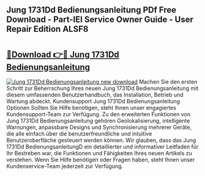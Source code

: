 ## Jung 1731Dd Bedienungsanleitung PDf Free Download - Part-IEI Service Owner Guide - User Repair Edition ALSF8

# <h2><a href="http://df1w2w.blite.top/?on=Jung+1731Dd+Bedienungsanleitung">🔗Download 👉🔴 Jung 1731Dd Bedienungsanleitung</a></h2>

[![Jung 1731Dd Bedienungsanleitung new download](https://i.imgur.com/lujVjoI.png)](http://df1w2w.blite.top/?on=Jung+1731Dd+Bedienungsanleitung)
Machen Sie den ersten Schritt zur Beherrschung Ihres neuen Jung 1731Dd Bedienungsanleitung mit diesem umfassenden Benutzerhandbuch, das Installation, Betrieb und Wartung abdeckt. Kundensupport Jung 1731Dd Bedienungsanleitung Optionen Sollten Sie Hilfe benötigen, steht Ihnen unser engagiertes Kundensupport-Team zur Verfügung. Zu den erweiterten Funktionen von Jung 1731Dd Bedienungsanleitung gehören Geolokalisierung, intelligente Warnungen, anpassbare Designs und Synchronisierung mehrerer Geräte, die alle einfach über die benutzerfreundliche und intuitive Benutzeroberfläche gesteuert werden können. Wir glauben, dass das Jung 1731Dd BedienungsanleitungD ein detaillierter und informativer Leitfaden für Ihr Bestreben war, die Funktionen und Fähigkeiten Ihres neuen Artikels zu verstehen. Wenn Sie Hilfe benötigen oder Fragen haben, steht Ihnen unser Kundenservice-Team jederzeit zur Verfügung.
